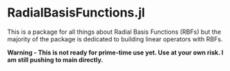 # RadialBasisFunctions.jl

This is a package for all things about Radial Basis Functions (RBFs) but the majority of the package is dedicated to building linear operators with RBFs.

**Warning - This is not ready for prime-time use yet. Use at your own risk. I am still pushing to main directly.**
